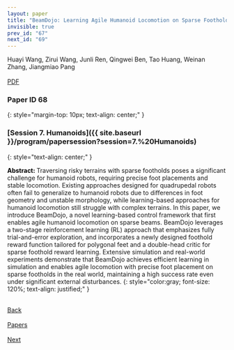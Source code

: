 ```yaml
---
layout: paper
title: "BeamDojo: Learning Agile Humanoid Locomotion on Sparse Footholds"
invisible: true
prev_id: "67"
next_id: "69"
---
```

<div class="paper-authors">
  <div class="paper-author-box">
    <div class="paper-author-name">Huayi Wang, Zirui Wang, Junli Ren, Qingwei Ben, Tao Huang, Weinan Zhang, Jiangmiao Pang</div>
    <div class="paper-author-uni"></div>
  </div>
</div>

<div class="paper-pdf-modern">
  <div class="paper-menu-icon">
    <a href="https://www.roboticsproceedings.org/rss21/p068.pdf" title="Download PDF" target="_blank">
      <i class="fa fa-file-pdf-o"></i><br>
      <span class="paper-menu-label">PDF</span>
    </a>
  </div>
</div>

### Paper ID 68
{: style="margin-top: 10px; text-align: center;" }

### [Session 7. Humanoids]({{ site.baseurl }}/program/papersession?session=7.%20Humanoids)
{: style="text-align: center;" }

<b style="color: black;">Abstract: </b>Traversing risky terrains with sparse footholds poses a significant challenge for humanoid robots, requiring precise foot placements and stable locomotion. Existing approaches designed for quadrupedal robots often fail to generalize to humanoid robots due to differences in foot geometry and unstable morphology, while learning-based approaches for humanoid locomotion still struggle with complex terrains. In this paper, we introduce BeamDojo, a novel learning-based control framework that first enables agile humanoid locomotion on sparse beams. BeamDojo leverages a two-stage reinforcement learning (RL) approach that emphasizes fully trial-and-error exploration, and incorporates a newly designed foothold reward function tailored for polygonal feet and a double-head critic for sparse foothold reward learning. Extensive simulation and real-world experiments demonstrate that BeamDojo achieves efficient learning in simulation and enables agile locomotion with precise foot placement on sparse footholds in the real world, maintaining a high success rate even under significant external disturbances.
{: style="color:gray; font-size: 120%; text-align: justified;" }

<div class="paper-menu">
  <div class="paper-menu-inner">
    <a href="{{ site.baseurl }}/program/papers/67/" title="Previous Paper">
            <div class="paper-menu-icon">
                <i class="fa fa-chevron-left"></i><br>
                <span class="paper-menu-label">Back</span>
            </div>
        </a>
    <a href="{{ site.baseurl }}/program/papers" title="All Papers">
      <div class="paper-menu-icon">
        <i class="fa fa-list"></i><br>
        <span class="paper-menu-label">Papers</span>
      </div>
    </a>
    <a href="{{ site.baseurl }}/program/papers/69/" title="Next Paper">
            <div class="paper-menu-icon">
                <i class="fa fa-chevron-right"></i><br>
                <span class="paper-menu-label">Next</span>
            </div>
        </a>
  </div>
</div>
